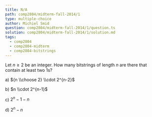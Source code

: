 ```yaml
---
title: N/A
path: comp2804/midterm-fall-2014/1
type: multiple-choice
author: Michiel Smid
question: comp2804/midterm-fall-2014/1/question.ts
solution: comp2804/midterm-fall-2014/1/solution.md
tags:
  - comp2804
  - comp2804-midterm
  - comp2804-bitstrings
---
```


Let $n \geq 2$ be an integer. How many bitstrings of length $n$ are there that contain at least two 1s?

a) ${n \\choose 2} \\cdot 2^{n-2}$

b) $n \\cdot 2^{n-1}$

c) $2^{n} - 1 - n$

d) $2^{n} - n$

